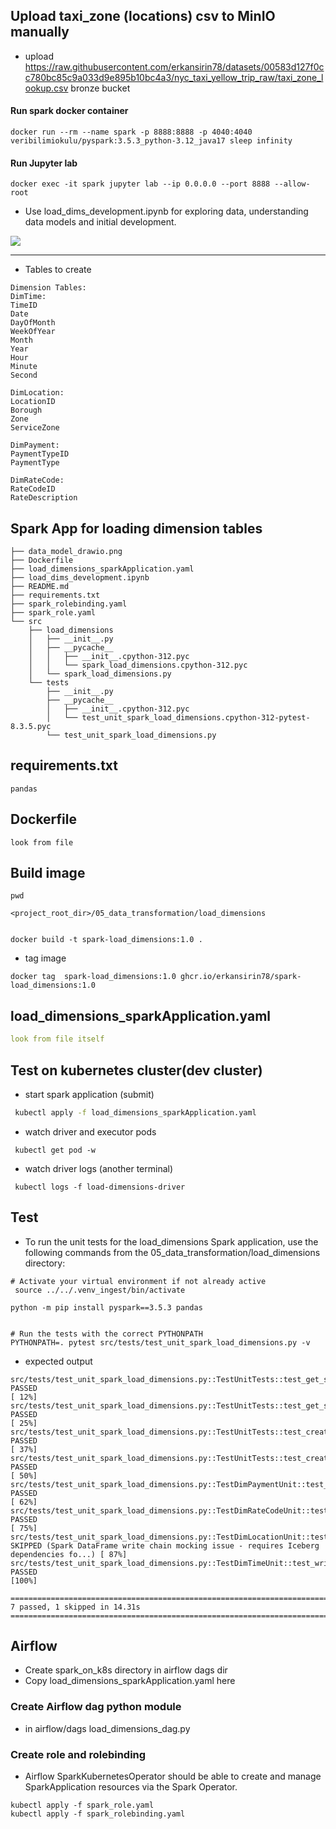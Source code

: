 ## Upload taxi_zone (locations) csv to MinIO manually
- upload https://raw.githubusercontent.com/erkansirin78/datasets/00583d127f0cc780bc85c9a033d9e895b10bc4a3/nyc_taxi_yellow_trip_raw/taxi_zone_lookup.csv bronze bucket

#### Run spark docker container
```commandline
docker run --rm --name spark -p 8888:8888 -p 4040:4040 veribilimiokulu/pyspark:3.5.3_python-3.12_java17 sleep infinity
```

#### Run Jupyter lab
```commandline
docker exec -it spark jupyter lab --ip 0.0.0.0 --port 8888 --allow-root
```
- Use load_dims_development.ipynb for exploring data, understanding data models and initial development.

![](data_model_drawio.png)

---

- Tables to create
```commandline
Dimension Tables:
DimTime:
TimeID
Date
DayOfMonth
WeekOfYear
Month
Year
Hour
Minute
Second

DimLocation:
LocationID
Borough
Zone
ServiceZone

DimPayment:
PaymentTypeID
PaymentType

DimRateCode:
RateCodeID
RateDescription
```
## Spark App for loading dimension tables
```commandline
├── data_model_drawio.png
├── Dockerfile
├── load_dimensions_sparkApplication.yaml
├── load_dims_development.ipynb
├── README.md
├── requirements.txt
├── spark_rolebinding.yaml
├── spark_role.yaml
└── src
    ├── load_dimensions
    │   ├── __init__.py
    │   ├── __pycache__
    │   │   ├── __init__.cpython-312.pyc
    │   │   └── spark_load_dimensions.cpython-312.pyc
    │   └── spark_load_dimensions.py
    └── tests
        ├── __init__.py
        ├── __pycache__
        │   ├── __init__.cpython-312.pyc
        │   └── test_unit_spark_load_dimensions.cpython-312-pytest-8.3.5.pyc
        └── test_unit_spark_load_dimensions.py

```

## requirements.txt
```commandline
pandas
```

## Dockerfile
```commandline
look from file
```

## Build image
```commandline
pwd 

<project_root_dir>/05_data_transformation/load_dimensions


docker build -t spark-load_dimensions:1.0 .
```
- tag image 
```commandline
docker tag  spark-load_dimensions:1.0 ghcr.io/erkansirin78/spark-load_dimensions:1.0
```

## load_dimensions_sparkApplication.yaml
```yaml
look from file itself
```

## Test on kubernetes cluster(dev cluster)
- start spark application (submit)
```bash
 kubectl apply -f load_dimensions_sparkApplication.yaml
```
- watch driver and executor pods
```commandline
 kubectl get pod -w
```
- watch driver logs (another terminal)
```commandline
 kubectl logs -f load-dimensions-driver
```

## Test
- To run the unit tests for the load_dimensions Spark application, use the following commands from the 05_data_transformation/load_dimensions directory:
```commandline
# Activate your virtual environment if not already active
 source ../../.venv_ingest/bin/activate

python -m pip install pyspark==3.5.3 pandas


# Run the tests with the correct PYTHONPATH
PYTHONPATH=. pytest src/tests/test_unit_spark_load_dimensions.py -v
```
- expected output
```commandline
src/tests/test_unit_spark_load_dimensions.py::TestUnitTests::test_get_spark_session PASSED                                                                                                      [ 12%]
src/tests/test_unit_spark_load_dimensions.py::TestUnitTests::test_get_spark_session_default_name PASSED                                                                                         [ 25%]
src/tests/test_unit_spark_load_dimensions.py::TestUnitTests::test_create_nessie_database PASSED                                                                                                 [ 37%]
src/tests/test_unit_spark_load_dimensions.py::TestUnitTests::test_create_nessie_database_default_name PASSED                                                                                    [ 50%]
src/tests/test_unit_spark_load_dimensions.py::TestDimPaymentUnit::test_write_dimpayment_data_structure PASSED                                                                                   [ 62%]
src/tests/test_unit_spark_load_dimensions.py::TestDimRateCodeUnit::test_write_dimratecode_data_structure PASSED                                                                                 [ 75%]
src/tests/test_unit_spark_load_dimensions.py::TestDimLocationUnit::test_write_dimlocation_csv_reading SKIPPED (Spark DataFrame write chain mocking issue - requires Iceberg dependencies fo...) [ 87%]
src/tests/test_unit_spark_load_dimensions.py::TestDimTimeUnit::test_write_dimtime_sql_generation PASSED                                                                                         [100%]

==================================================================================== 7 passed, 1 skipped in 14.31s ====================================================================================
```

## Airflow
- Create spark_on_k8s directory in airflow dags dir
- Copy load_dimensions_sparkApplication.yaml here

### Create Airflow dag python module
- in airflow/dags load_dimensions_dag.py

### Create role and rolebinding
- Airflow SparkKubernetesOperator should be able to create and manage SparkApplication resources via the Spark Operator.
```commandline
kubectl apply -f spark_role.yaml
kubectl apply -f spark_rolebinding.yaml
```